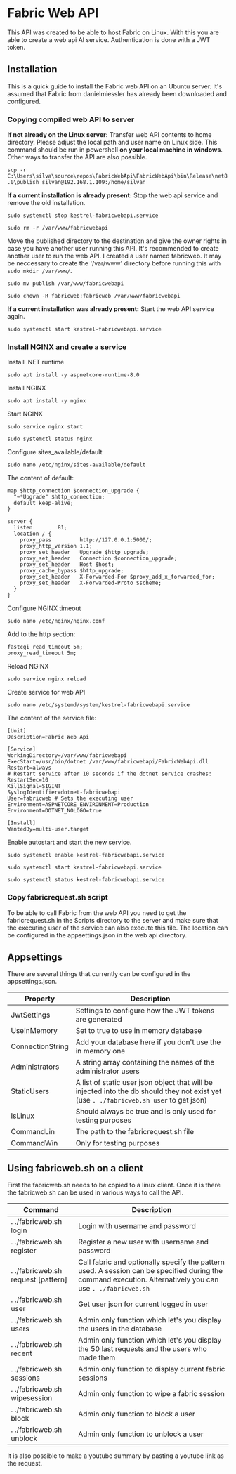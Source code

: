 # Fabric Web API
This API was created to be able to host Fabric on Linux. With this you are able to create a web api AI service. Authentication is done with a JWT token.

## Installation
This is a quick guide to install the Fabric web API on an Ubuntu server. It's assumed that Fabric from danielmiessler has already been downloaded and configured.

### Copying compiled web API to server
**If not already on the Linux server:** Transfer web API contents to home directory. Please adjust the local path and user name on Linux side. This command should be run in powershell **on your local machine in windows**. Other ways to transfer the API are also possible.

`scp -r C:\Users\silva\source\repos\FabricWebApi\FabricWebApi\bin\Release\net8.0\publish silvan@192.168.1.109:/home/silvan`

**If a current installation is already present:** Stop the web api service and remove the old installation.

`sudo systemctl stop kestrel-fabricwebapi.service`

`sudo rm -r /var/www/fabricwebapi`

Move the published directory to the destination and give the owner rights in case you have another user running this API. It's recommended to create another user to run the web API. I created a user named fabricweb. It may be neccessary to create the '/var/www' directory before running this with `sudo mkdir /var/www/`.

`sudo mv publish /var/www/fabricwebapi`

`sudo chown -R fabricweb:fabricweb /var/www/fabricwebapi`

**If a current installation was already present:** Start the web API service again.

`sudo systemctl start kestrel-fabricwebapi.service`

### Install NGINX and create a service

Install .NET runtime

`sudo apt install -y aspnetcore-runtime-8.0`

Install NGINX

`sudo apt install -y nginx`

Start NGINX

`sudo service nginx start`

`sudo systemctl status nginx`

Configure sites_available/default

`sudo nano /etc/nginx/sites-available/default`

The content of default:

```
map $http_connection $connection_upgrade {
  "~*Upgrade" $http_connection;
  default keep-alive;
}

server {
  listen        81;
  location / {
    proxy_pass         http://127.0.0.1:5000/;
    proxy_http_version 1.1;
    proxy_set_header   Upgrade $http_upgrade;
    proxy_set_header   Connection $connection_upgrade;
    proxy_set_header   Host $host;
    proxy_cache_bypass $http_upgrade;
    proxy_set_header   X-Forwarded-For $proxy_add_x_forwarded_for;
    proxy_set_header   X-Forwarded-Proto $scheme;
  }
}
```

Configure NGINX timeout

`sudo nano /etc/nginx/nginx.conf`

Add to the http section:

```
fastcgi_read_timeout 5m;
proxy_read_timeout 5m;
```

Reload NGINX

`sudo service nginx reload`

Create service for web API

`sudo nano /etc/systemd/system/kestrel-fabricwebapi.service`

The content of the service file:

```
[Unit]
Description=Fabric Web Api

[Service]
WorkingDirectory=/var/www/fabricwebapi
ExecStart=/usr/bin/dotnet /var/www/fabricwebapi/FabricWebApi.dll
Restart=always
# Restart service after 10 seconds if the dotnet service crashes:
RestartSec=10
KillSignal=SIGINT
SyslogIdentifier=dotnet-fabricwebapi
User=fabricweb # Sets the executing user
Environment=ASPNETCORE_ENVIRONMENT=Production
Environment=DOTNET_NOLOGO=true

[Install]
WantedBy=multi-user.target
```

Enable autostart and start the new service.

`sudo systemctl enable kestrel-fabricwebapi.service`

`sudo systemctl start kestrel-fabricwebapi.service`

`sudo systemctl status kestrel-fabricwebapi.service`

### Copy fabricrequest.sh script

To be able to call Fabric from the web API you need to get the fabricrequest.sh in the Scripts directory to the server and make sure that the executing user of the service can also execute this file. The location can be configured in the appsettings.json in the web api directory.

## Appsettings

There are several things that currently can be configured in the appsettings.json.

 Property | Description
--- | ---
JwtSettings | Settings to configure how the JWT tokens are generated
UseInMemory | Set to true to use in memory database
ConnectionString | Add your database here if you don't use the in memory one
Administrators | A string array containing the names of the administrator users
StaticUsers | A list of static user json object that will be injected into the db should they not exist yet (use `. ./fabricweb.sh user` to get json)
IsLinux | Should always be true and is only used for testing purposes
CommandLin | The path to the fabricrequest.sh file
CommandWin | Only for testing purposes

## Using fabricweb.sh on a client
First the fabricweb.sh needs to be copied to a linux client. Once it is there the fabricweb.sh can be used in various ways to call the API.

Command | Description
--- | ---
. ./fabricweb.sh login | Login with username and password
. ./fabricweb.sh register | Register a new user with username and password
. ./fabricweb.sh request \[pattern\] | Call fabric and optionally specify the pattern used. A session can be specified during the command execution. Alternatively you can use `. ./fabricweb.sh`
. ./fabricweb.sh user | Get user json for current logged in user
. ./fabricweb.sh users | Admin only function which let's you display the users in the database
. ./fabricweb.sh recent | Admin only function which let's you display the 50 last requests and the users who made them
. ./fabricweb.sh sessions | Admin only function to display current fabric sessions
. ./fabricweb.sh wipesession | Admin only function to wipe a fabric session
. ./fabricweb.sh block | Admin only function to block a user
. ./fabricweb.sh unblock | Admin only function to unblock a user

It is also possible to make a youtube summary by pasting a youtube link as the request.
